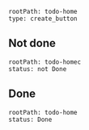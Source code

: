 
```fat
rootPath: todo-home
type: create_button
```


## Not done

```fat
rootPath: todo-homec
status: not Done
```

## Done

```fat
rootPath: todo-home
status: Done
```    